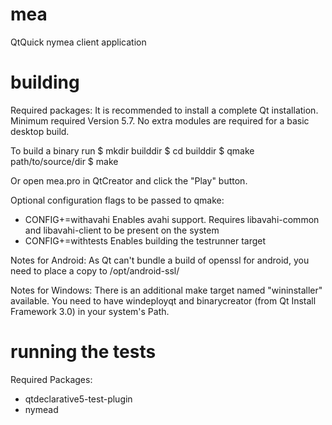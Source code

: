 # mea
QtQuick nymea client application

# building

Required packages:
It is recommended to install a complete Qt installation. Minimum required Version 5.7.
No extra modules are required for a basic desktop build.

To build a binary run
$ mkdir builddir
$ cd builddir
$ qmake path/to/source/dir
$ make

Or open mea.pro in QtCreator and click the "Play" button.

Optional configuration flags to be passed to qmake:
- CONFIG+=withavahi
  Enables avahi support. Requires libavahi-common and libavahi-client to be present on the system
- CONFIG+=withtests
  Enables building the testrunner target

Notes for Android:
As Qt can't bundle a build of openssl for android, you need to place a copy to
/opt/android-ssl/

Notes for Windows:
There is an additional make target named "wininstaller" available. You need to
have windeployqt and binarycreator (from Qt Install Framework 3.0) in your
system's Path.

# running the tests
Required Packages:
- qtdeclarative5-test-plugin
- nymead

